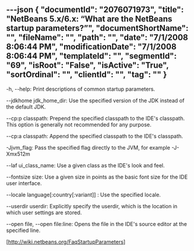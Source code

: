 ---json
{
  "documentId": "2076071973",
  "title": "NetBeans 5.x/6.x: “What are the NetBeans startup parameters?”",
  "documentShortName": "",
  "fileName": "",
  "path": "",
  "date": "7/1/2008 8:06:44 PM",
  "modificationDate": "7/1/2008 8:06:44 PM",
  "templateId": "",
  "segmentId": "69",
  "isRoot": "False",
  "isActive": "True",
  "sortOrdinal": "",
  "clientId": "",
  "tag": ""
}
---

-h, --help: Print descriptions of common startup parameters.

--jdkhome jdk_home_dir: Use the specified version of the JDK instead of the default JDK.

--cp:p classpath: Prepend the specified classpath to the IDE's classpath. This option is generally not recommended for any purpose.

--cp:a classpath: Append the specified classpath to the IDE's classpath.

-Jjvm_flag: Pass the specified flag directly to the JVM, for example -J-Xmx512m

--laf ui_class_name: Use a given class as the IDE's look and feel.

--fontsize size: Use a given size in points as the basic font size for the IDE user interface.

--locale language[:country[:variant]] : Use the specified locale.

--userdir userdir: Explicitly specify the userdir, which is the location in which user settings are stored.

--open file, --open file:line: Opens the file in the IDE's source editor at the specified line.

[http://wiki.netbeans.org/FaqStartupParameters]
